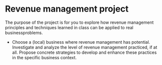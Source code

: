 # Revenue management project

The  purpose  of  the  project  is  for  you  to  explore  how  revenue  management  principles  and techniques learned in class can be applied to real businessproblems. 
* Choose a  (local) business  where  revenue  management  has  potential. Investigate  and  analyze  the  level  of  revenue  management  practiced,  if  at  all.  Propose concrete strategies to develop and enhance these practices in the specific business context.
